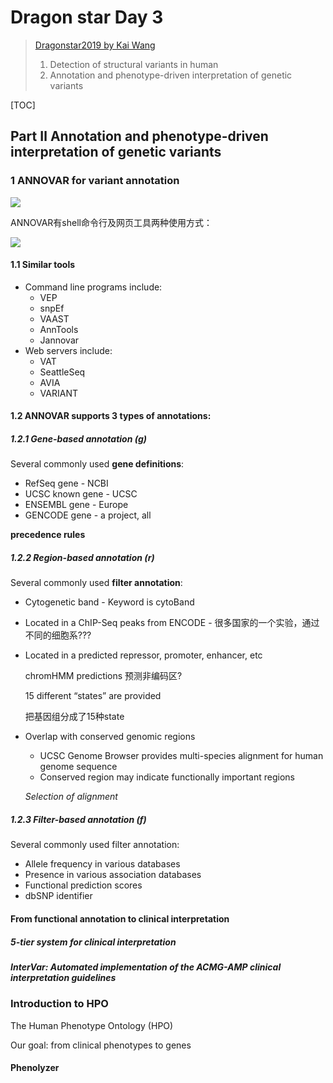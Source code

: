 # Dragon star Day 3

> [Dragonstar2019 by Kai Wang](https://links.jianshu.com/go?to=https%3A%2F%2Fgithub.com%2FWGLab%2Fdragonstar2019)
>
> 1. Detection of structural variants in human 
> 2. Annotation and phenotype-driven interpretation of genetic variants

[TOC]

## Part Ⅱ Annotation and phenotype-driven interpretation of genetic variants

### 1 ANNOVAR for variant annotation

![](https://s2.ax1x.com/2019/08/13/mpIw5t.png)

ANNOVAR有shell命令行及网页工具两种使用方式：

![](https://s2.ax1x.com/2019/08/13/mpIBPP.png)

#### 1.1 Similar tools

- Command line programs include:
  - VEP
  - snpEf
  - VAAST
  - AnnTools
  - Jannovar
- Web servers include:
  - VAT
  - SeattleSeq
  - AVIA
  - VARIANT

#### 1.2 ANNOVAR supports 3 types of annotations:

##### 1.2.1 Gene-based annotation (g)

Several commonly used **gene definitions**:

- RefSeq gene - NCBI
- UCSC known gene - UCSC
- ENSEMBL gene - Europe
- GENCODE gene - a project, all 

**precedence rules**

##### 1.2.2 Region-based annotation (r)

Several commonly used **filter annotation**:

- Cytogenetic band - Keyword is cytoBand

- Located in a ChIP-Seq peaks from ENCODE - 很多国家的一个实验，通过不同的细胞系???

- Located in a predicted repressor, promoter, enhancer, etc

  chromHMM predictions 预测非编码区?

  15 different “states” are provided

  把基因组分成了15种state

- Overlap with conserved genomic regions

  - UCSC Genome Browser provides multi-species alignment for human 
    genome sequence
  - Conserved region may indicate functionally important regions

  *Selection of alignment*

##### 1.2.3 Filter-based annotation (f)

Several commonly used filter annotation:

- Allele frequency in various databases
- Presence in various association databases
- Functional prediction scores
- dbSNP identifier

#### From functional annotation to clinical interpretation
##### 5-tier system for clinical interpretation

##### InterVar: Automated implementation of the ACMG-AMP clinical interpretation guidelines
### Introduction to HPO

The Human Phenotype Ontology (HPO) 

Our goal: from clinical phenotypes to genes

#### Phenolyzer